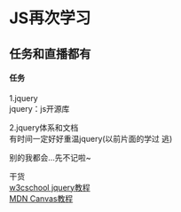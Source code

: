 # JS再次学习
## 任务和直播都有

#### 任务
1.jquery  
jquery：js开源库  

2.jquery体系和文档  
有时间一定好好重温jquery(以前片面的学过 逃)

别的我都会...先不记啦~

干货  
[w3cschool jquery教程](http://www.w3school.com.cn/jquery/)  
[MDN Canvas教程](https://developer.mozilla.org/zh-CN/docs/Web/API/Canvas_API/Tutorial)

